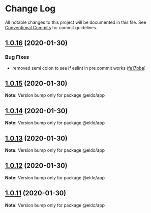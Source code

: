 # Change Log

All notable changes to this project will be documented in this file.
See [Conventional Commits](https://conventionalcommits.org) for commit guidelines.

## [1.0.16](https://github.com/Lilmortal/eldo/compare/@eldo/app@1.0.15...@eldo/app@1.0.16) (2020-01-30)


### Bug Fixes

* removed semi colon to see if eslint in pre commit works ([fe17bba](https://github.com/Lilmortal/eldo/commit/fe17bba7c5d81a286c149f9383caa077520c9fc3))





## [1.0.15](https://github.com/Lilmortal/eldo/compare/@eldo/app@1.0.12...@eldo/app@1.0.15) (2020-01-30)

**Note:** Version bump only for package @eldo/app





## [1.0.14](https://github.com/Lilmortal/eldo/compare/@eldo/app@1.0.12...@eldo/app@1.0.14) (2020-01-30)

**Note:** Version bump only for package @eldo/app





## [1.0.13](https://github.com/Lilmortal/eldo/compare/@eldo/app@1.0.12...@eldo/app@1.0.13) (2020-01-30)

**Note:** Version bump only for package @eldo/app





## [1.0.12](https://github.com/Lilmortal/eldo/compare/@eldo/app@1.0.11...@eldo/app@1.0.12) (2020-01-30)

**Note:** Version bump only for package @eldo/app





## [1.0.11](https://github.com/Lilmortal/eldo/compare/@eldo/app@1.0.10...@eldo/app@1.0.11) (2020-01-30)

**Note:** Version bump only for package @eldo/app
